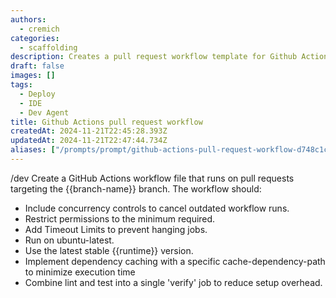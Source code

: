 ```yaml
---
authors:
  - cremich
categories:
  - scaffolding
description: Creates a pull request workflow template for Github Actions
draft: false
images: []
tags:
  - Deploy
  - IDE
  - Dev Agent
title: Github Actions pull request workflow
createdAt: 2024-11-21T22:45:28.393Z
updatedAt: 2024-11-21T22:47:44.734Z
aliases: ["/prompts/prompt/github-actions-pull-request-workflow-d748c1c3"]
---
```


/dev Create a GitHub Actions workflow file that runs on pull requests targeting the {{branch-name}} branch. The workflow should:

- Include concurrency controls to cancel outdated workflow runs.
- Restrict permissions to the minimum required.
- Add Timeout Limits to prevent hanging jobs.
- Run on ubuntu-latest.
- Use the latest stable {{runtime}} version.
- Implement dependency caching with a specific cache-dependency-path to minimize execution time
- Combine lint and test into a single 'verify' job to reduce setup overhead.
